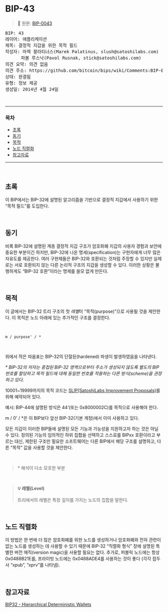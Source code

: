 # BIP-43

> 📖 원문: [BIP-0043](https://github.com/bitcoin/bips/blob/master/bip-0043.mediawiki)

<pre>
BIP: 43
레이어: 애플리케이션
제목: 결정적 지갑을 위한 목적 필드
작성자: 마렉 팔라티너스(Marek Palatinus, slush@satoshilabs.com)
      파볼 루스낙(Pavol Rusnak, stick@satoshilabs.com)
의견 요약: 의견 없음
의견 주소: https://github.com/bitcoin/bips/wiki/Comments:BIP-0043
상태: 완결됨
유형: 정보 제공
생성일: 2014년 4월 24일
</pre>

<br>

---

### 목차

- [초록](#초록)
- [동기](#동기)
- [목적](#목적)
- [노드 직렬화](#노드-직렬화)
- [참고자료](#참고자료)

---

<br>

## 초록

이 BIP에서는 BIP-32에 설명된 알고리즘을 기반으로 결정적 지갑에서 사용하기 위한 “목적 필드”를 도입한다.

<br>

## 동기

비록 BIP-32에 설명된 계층 결정적 지갑 구조가 암호화폐 지갑의 사용자 경험과 보안에 중요한 부분이긴 하지만, BIP-32에 나온 명세(specification)는 구현자에게 너무 많은 자유도를 제공한다. 여러 구현체들은 BIP-32와 호환되는 것처럼 주장할 수 있지만 실제로는 서로 호환되지 않는 다른 논리적 구조의 지갑을 생성할 수 있다. 이러한 상황은 불행하게도 “BIP-32 호환”이라는 명제를 쓸모 없게 만든다.

<br>

## 목적

이 글에서는 BIP-32 트리 구조의 첫 *레벨*이 “목적(purpose)”으로 사용될 것을 제안한다. 이 목적은 노드 아래에 있는 추가적인 구조를 결정한다.

<br>

```
m / purpose' / *
```

<br>

위에서 작은 따옴표는 BIP-32의 단절된(hardened) 파생이 발생하였음을 나타낸다.

*\* BIP-32의 저자는 중첩된 BIP-32 영역으로부터 주소가 생성되지 않도록 별도의 BIP 번호를 할당하고 목적 필드에 대해 동일한 번호를 적용하는 다른 방식(scheme)을 권장하고 있다.*

10001~19999까지의 목적 코드는 [SLIP(SatoshiLabs Improvement Proposals)](https://github.com/satoshilabs/slips)를 위해 예약되어 있다.

예시: BIP-44에 설명된 방식은 44’(또는 0x8000002C)를 목적으로 사용해야 한다.

m / 0' / *은 이 BIP보다 앞선 BIP-32(기본 계정)에서 이미 사용하고 있다.

모든 지갑이 이러한 BIP들에 설명된 모든 기능과 가능성을 지원하고자 하는 것은 아닐 수 있다. 정의된 기능의 임의적인 하위 집합을 선택하고 스스로를 BIPxx 호환이라고 부르는 대신, 제한된 구조만 필요한 소프트웨어는 다른 BIP에서 해당 구조를 설명하고, 다른 “목적” 값을 사용할 것을 제안한다.

<br>

> \* 해석이 다소 모호한 부분

<br>

> **💡 레벨(Level)**<br><br>
> 트리에서의 레벨은 특정 깊이를 가지는 노드의 집합을 말한다.

<br>

## 노드 직렬화

이 방법은 한 번에 더 많은 암호화폐를 위한 노드를 생성하거나 암호화폐와 전혀 관련이 없는 노드를 생성하는 데 사용할 수 있기 때문에 BIP-32 “직렬화 형식” 장에 설명된 특별한 버전 매직(version magic)을 사용할 필요는 없다. 추가로, 퍼블릭 노드에는 항상 0x0488B21E를, 프라이빗 노드에는 0x0488ADE4를 사용하는 것이 좋다 (각각 접두사 “xpub”, “xprv”를 나타냄).

<br>

## 참고자료

[BIP32 - Hierarchical Deterministic Wallets](https://github.com/bitcoin/bips/blob/master/bip-0032.mediawiki)

